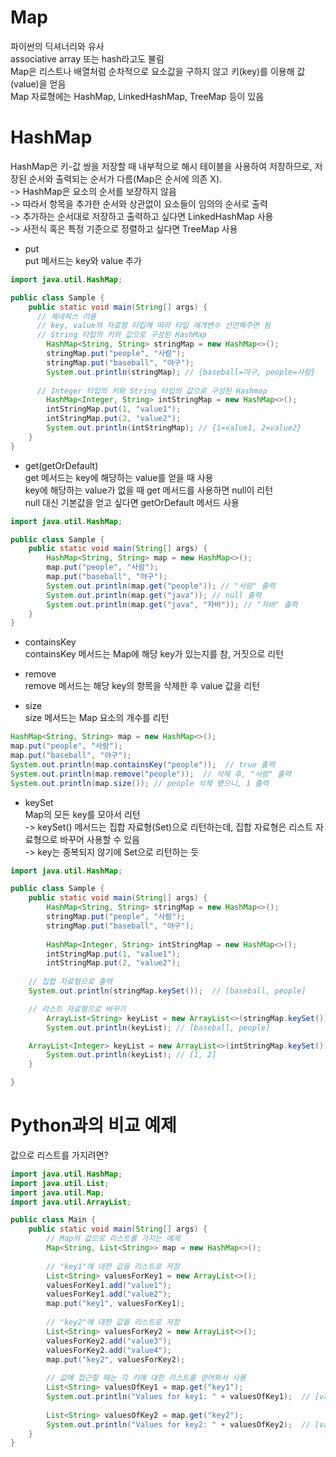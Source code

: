 # Map
파이썬의 딕셔너리와 유사   
associative array 또는 hash라고도 불림   
Map은 리스트나 배열처럼 순차적으로 요소값을 구하지 않고 키(key)를 이용해 값(value)을 얻음   
Map 자료형에는 HashMap, LinkedHashMap, TreeMap 등이 있음

# HashMap
HashMap은 키-값 쌍을 저장할 때 내부적으로 해시 테이블을 사용하여 저장하므로, 저장된 순서와 출력되는 순서가 다름(Map은 순서에 의존 X).   
-> HashMap은 요소의 순서를 보장하지 않음   
-> 따라서 항목을 추가한 순서와 상관없이 요소들이 임의의 순서로 출력   
-> 추가하는 순서대로 저장하고 출력하고 싶다면 LinkedHashMap 사용   
-> 사전식 혹은 특정 기준으로 정렬하고 싶다면 TreeMap 사용   

- put   
put 메서드는 key와 value 추가
```Java
import java.util.HashMap;

public class Sample {
    public static void main(String[] args) {
      // 제네릭스 이용
      // key, value의 자료형 타입에 따라 타입 매개변수 선언해주면 됨
      // String 타입의 키와 값으로 구성된 HashMap 
        HashMap<String, String> stringMap = new HashMap<>();
        stringMap.put("people", "사람");
        stringMap.put("baseball", "야구");
        System.out.println(stringMap); // {baseball=야구, people=사람}
      
      // Integer 타입의 키와 String 타입의 값으로 구성된 Hashmap
        HashMap<Integer, String> intStringMap = new HashMap<>();
        intStringMap.put(1, "value1");
        intStringMap.put(2, "value2");
        System.out.println(intStringMap); // {1=value1, 2=value2}
    }
}
```

- get(getOrDefault)   
get 메서드는 key에 해당하는 value를 얻을 때 사용   
key에 해당하는 value가 없을 때 get 메서드를 사용하면 null이 리턴   
null 대신 기본값을 얻고 싶다면 getOrDefault 메서드 사용
```Java
import java.util.HashMap;

public class Sample {
    public static void main(String[] args) {
        HashMap<String, String> map = new HashMap<>();
        map.put("people", "사람");
        map.put("baseball", "야구");
        System.out.println(map.get("people")); // "사람" 출력
        System.out.println(map.get("java")); // null 출력
        System.out.println(map.get("java", "자바")); // "자바" 출력               
    }
}
```

- containsKey   
containsKey 메서드는 Map에 해당 key가 있는지를 참, 거짓으로 리턴   

- remove   
remove 메서드는 해당 key의 항목을 삭제한 후 value 값을 리턴   

- size   
size 메서드는 Map 요소의 개수를 리턴   

```Java
HashMap<String, String> map = new HashMap<>();
map.put("people", "사람");
map.put("baseball", "야구");
System.out.println(map.containsKey("people"));  // true 출력
System.out.println(map.remove("people"));  // 삭제 후, "사람" 출력
System.out.println(map.size()); // people 삭제 됐으니, 1 출력
```

- keySet   
Map의 모든 key를 모아서 리턴   
-> keySet() 메서드는 집합 자료형(Set)으로 리턴하는데, 집합 자료형은 리스트 자료형으로 바꾸어 사용할 수 있음   
-> key는 중복되지 않기에 Set으로 리턴하는 듯   
```Java
import java.util.HashMap;

public class Sample {
	public static void main(String[] args) {
		HashMap<String, String> stringMap = new HashMap<>();
		stringMap.put("people", "사람");
		stringMap.put("baseball", "야구");
		
		HashMap<Integer, String> intStringMap = new HashMap<>();
		intStringMap.put(1, "value1");
		intStringMap.put(2, "value2");
		
    // 집합 자료형으로 출력
    System.out.println(stringMap.keySet());  // [baseball, people]

    // 리스트 자료형으로 바꾸기
		ArrayList<String> keyList = new ArrayList<>(stringMap.keySet());
		System.out.println(keyList); // [baseball, people]

    ArrayList<Integer> keyList = new ArrayList<>(intStringMap.keySet());
		System.out.println(keyList); // [1, 2]
	}

}
```

# Python과의 비교 예제
값으로 리스트를 가지려면?   

```Java
import java.util.HashMap;
import java.util.List;
import java.util.Map;
import java.util.ArrayList;

public class Main {
    public static void main(String[] args) {
        // Map의 값으로 리스트를 가지는 예제
        Map<String, List<String>> map = new HashMap<>();
        
        // "key1"에 대한 값을 리스트로 저장
        List<String> valuesForKey1 = new ArrayList<>();
        valuesForKey1.add("value1");
        valuesForKey1.add("value2");
        map.put("key1", valuesForKey1);
        
        // "key2"에 대한 값을 리스트로 저장
        List<String> valuesForKey2 = new ArrayList<>();
        valuesForKey2.add("value3");
        valuesForKey2.add("value4");
        map.put("key2", valuesForKey2);
        
        // 값에 접근할 때는 각 키에 대한 리스트를 얻어와서 사용
        List<String> valuesOfKey1 = map.get("key1");
        System.out.println("Values for key1: " + valuesOfKey1);  // [value1, value2]
        
        List<String> valuesOfKey2 = map.get("key2");
        System.out.println("Values for key2: " + valuesOfKey2);  // [value3, value4]
    }
}
```